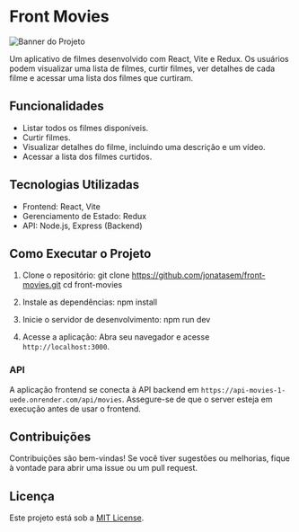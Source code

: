 # Front Movies

![Banner do Projeto](./src/assets/img/front-movies.png)

Um aplicativo de filmes desenvolvido com React, Vite e Redux. Os usuários podem visualizar uma lista de filmes, curtir filmes, ver detalhes de cada filme e acessar uma lista dos filmes que curtiram.

## Funcionalidades
- Listar todos os filmes disponíveis.
- Curtir filmes.
- Visualizar detalhes do filme, incluindo uma descrição e um vídeo.
- Acessar a lista dos filmes curtidos.

## Tecnologias Utilizadas
- Frontend: React, Vite
- Gerenciamento de Estado: Redux
- API: Node.js, Express (Backend)

## Como Executar o Projeto

1. Clone o repositório:
   git clone https://github.com/jonatasem/front-movies.git
   cd front-movies
   
2. Instale as dependências:
   npm install
   
3. Inicie o servidor de desenvolvimento:
   npm run dev
   
4. Acesse a aplicação:
   Abra seu navegador e acesse `http://localhost:3000`.

### API
A aplicação frontend se conecta à API backend em `https://api-movies-1-uede.onrender.com/api/movies`. Assegure-se de que o server esteja em execução antes de usar o frontend.

## Contribuições
Contribuições são bem-vindas! Se você tiver sugestões ou melhorias, fique à vontade para abrir uma issue ou um pull request.

## Licença
Este projeto está sob a [MIT License](LICENSE).